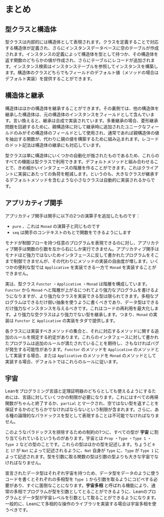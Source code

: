 <!--
# Summary
-->

# まとめ

<!--
## Type Classes and Structures
-->

## 型クラスと構造体

<!--
Behind the scenes, type classes are represented by structures.
Defining a class defines a structure, and additionally creates an empty table of instances.
Defining an instance creates a value that either has the structure as its type or is a function that can return the structure, and additionally adds an entry to the table.
Instance search consists of constructing an instance by consulting the instance tables.
Both structures and classes may provide default values for fields (which are default implementations of methods).
-->

型クラスは内部的には構造体として表現されます。クラスを定義することで対応する構造体が定義され、さらにインスタンスデータベースに空のテーブルが作成されます。インスタンスの定義によって構造体を型として持つか、その構造体を返す関数のどちらかの値が作成され、さらにテーブルにレコードが追加されます。インスタンス検索はインスタンステーブルを参照してインスタンスを構築します。構造体のクラスどちらでもフィールドのデフォルト値（メソッドの場合はデフォルト実装）を提供することができます。

<!--
## Structures and Inheritance
-->

## 構造体と継承

<!--
Structures may inherit from other structures.
Behind the scenes, a structure that inherits from another structure contains an instance of the original structure as a field.
In other words, inheritance is implemented with composition.
When multiple inheritance is used, only the unique fields from the additional parent structures are used to avoid a diamond problem, and the functions that would normally extract the parent value are instead organized to construct one.
Record dot notation takes structure inheritance into account.
-->

構造体はほかの構造体を継承することができます。その裏側では、他の構造体を継承した構造体は、元の構造体のインスタンスをフィールドとして含んでいます。言い換えると、継承は合成で実装されています。多重継承の場合、菱形継承問題を回避するために、親構造体に対して継承時に追加されたユニークなフィールドのみがその構造体のフィールドとして使用され、通常であれば親構造体の値を抽出する関数が、代わりに親の値を構築するために組み込まれます。レコードのドット記法は構造体の継承にも対応しています。

<!--
Because type classes are just structures with some additional automation applied, all of these features are available in type classes.
Together with default methods, this can be used to create a fine-grained hierarchy of interfaces that nonetheless does not impose a large burden on clients, because the small classes that the large classes inherit from can be automatically implemented.
-->

型クラスは単に構造体にいくつかの自動化が施されたものであるため、これらのすべての機能は型クラスで利用できます。デフォルトメソッドと組み合わせることで、きめ細かいインタフェースの階層を作ることができます。これはクライアントに実装にあたっての負荷を軽減します。というのも、大きなクラスが継承するデフォルトメソッドを含むような小さなクラスは自動的に実装されるからです。

<!--
## Applicative Functors
-->

## アプリカティブ関手

<!--
An applicative functor is a functor with two additional operations:
-->

アプリカティブ関手は関手に以下の2つの演算子を追加したものです：

 <!--
 * `pure`, which is the same operator as that for `Monad`
 * `seq`, which allows a function to be applied in the context of the functor.
-->
 * `pure` 、これは `Monad` の演算子と同じものです
 * `seq` は関手のコンテキストのもとで関数をできるようにします
 
<!--
While monads can represent arbitrary programs with control flow, applicative functors can only run function arguments from left to right.
Because they are less powerful, they provide less control to programs written against the interface, while the implementor of the method has a greater degree of freedom.
Some useful types can implement `Applicative` but not `Monad`.
-->

モナドが制御フローを持つ任意のプログラムを表現できるのに対し、アプリカティブ関手は関数の引数を左から右にしか実行できません。アプリカティブ関手はモナドほど強力ではないためインタフェースに反して書かれたプログラムをそこまで制御できませんが、その代わりにメソッドの実装の自由度が増します。いくつかの便利な型では `Applicative` を実装できる一方で `Monad` を実装することができません。

<!--
In fact, the type classes `Functor`, `Applicative`, and `Monad` form a hierarchy of power.
Moving up the hierarchy, from `Functor` towards `Monad`, allows more powerful programs to be written, but fewer types implement the more powerful classes.
Polymorphic programs should be written to use as weak of an abstraction as possible, while datatypes should be given instances that are as powerful as possible.
This maximizes code re-use.
The more powerful type classes extend the less powerful ones, which means that an implementation of `Monad` provides implementations of `Functor` and `Applicative` for free.
-->

実は、型クラス `Functor` ・`Applicative` ・`Monad` は階層を構成しています。`Functor` から `Monad` へと階層が上がるにつれてより強力なプログラムを書けるようになりますが、より強力なクラスを実装できる型は限られてきます。多相なプログラムはできるだけ弱い抽象を使うように書くべきであり、データ型はできるだけ強力なインスタンスを与えるべきです。これはコードの再利用を最大化します。より強力な空クラスはより強力でない型を継承します。つまり、`Monad` の実装は `Functor` と `Applicative` の実装をタダで提供します。

<!--
Each class has a set of methods to be implemented and a corresponding contract that specifies additional rules for the methods.
Programs that are written against these interfaces expect that the additional rules are followed, and may be buggy if they are not.
The default implementations of `Functor`'s methods in terms of `Applicative`'s, and of `Applicative`'s in terms of `Monad`'s, will obey these rules.
-->

各クラスには実装すべきメソッドの集合と、それに対応するメソッドに関する追加のルールを規定する約定があります。これらのインタフェースに対して書かれたプログラムは追加のルールが満たされていることを期待し、さもなければバグが発生する可能性があります。`Functor` のメソッドを `Applicative` のメソッドとして実装する場合、または `Applicative` のメソッドを `Monad` のメソッドとして実装する場合、デフォルトではこれらのルールに従います。

<!--
## Universes
-->

## 宇宙

<!--
To allow Lean to be used as both a programming language and a theorem prover, some restrictions on the language are necessary.
This includes restrictions on recursive functions that ensure that they all either terminate or are marked as `partial` and written to return types that are not uninhabited.
Additionally, it must be impossible to represent certain kinds of logical paradoxes as types.
-->

Leanをプログラミング言語と定理証明器のどちらとしても使えるようにするためには、言語に対していくつかの制限が必要になります。これにはすべての再帰関数がちゃんと終了するか、`partial` とマークされ、空ではない型を返すことを保証するかのどちらかでなければならないという制限が含まれます。さらに、ある種の論理的なパラドックスを型として表現することは不可能でなければなりません。

<!--
One of the restrictions that rules out certain paradoxes is that every type is assigned to a _universe_.
Universes are types such as `Prop`, `Type`, `Type 1`, `Type 2`, and so forth.
These types describe other types—just as `0` and `17` are described by `Nat`, `Nat` is itself described by `Type`, and `Type` is described by `Type 1`.
The type of functions that take a type as an argument must be a larger universe than the argument's universe.
-->

このようなパラドックスを排除するための制約の1つに、すべての型が **宇宙** に割り当てられているというものがあります。宇宙とは `Prop` ・`Type` ・`Type 1` ・`Type 2` などの型のことです。これらの型はほかの型を記述します。ちょうど `0` と `17` が `Nat` によって記述されるように、`Nat` 自身が `Type` に、`Type` が `Type 1` によって記述されます。型を引数に取る関数の型は引数の型よりも大きな宇宙でなければなりません。

<!--
Because each declared datatype has a universe, writing code that uses types like data would quickly become annoying, requiring each polymorphic type to be copy-pasted to take arguments from `Type 1`.
A feature called _universe polymorphism_ allows Lean programs and datatypes to take universe levels as arguments, just as ordinary polymorphism allows programs to take types as arguments.
Generally speaking, Lean libraries should use universe polymorphism when implementing libraries of polymorphic operations.
-->

宣言されたデータ型はそれぞれ宇宙を持つため、データ型をデータのように使うコードを書くとそれぞれの多相型を `Type 1` から引数を取るようにコピペする必要があり、すぐに面倒なことになります。**宇宙多相** と呼ばれる機能により、通常の多相でプログラムが型を引数としてとることができるように、Leanのプログラムとデータ型が宇宙レベルを引数として取ることができるようになります。一般的に、Leanにて多相的な操作のライブラリを実装する場合は宇宙多相を使うべきです。

